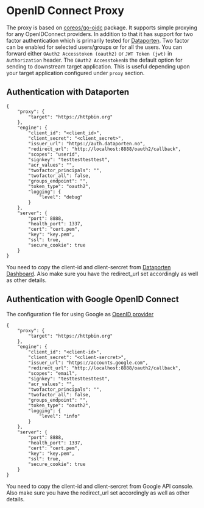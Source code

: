 # OpenID Connect Proxy

The proxy is based on [coreos/go-oidc](https://github.com/coreos/go-oidc/) package. It supports simple proxying for any OpenIDConnect providers. In addition to that it has support for two factor authentication which is primarily tested for [Dataporten](https://docs.dataporten.no/). Two factor can be enabled for selected users/groups or for all the users. You can forward either `OAuth2 Accesstoken (oauth2)` or `JWT Token (jwt)` in `Authorization` header. The `OAuth2 Accesstoken`is the default option for sending to downstream target application. This is useful depending upon your target application configured under `proxy` section.

## Authentication with Dataporten

```
{
    "proxy": {
        "target": "https://httpbin.org"
    },
    "engine": {
        "client_id": "<client_id>",
        "client_secret": "<client_secret>",
        "issuer_url": "https://auth.dataporten.no",
        "redirect_url": "http://localhost:8888/oauth2/callback",
        "scopes": "userid",
        "signkey": "testtesttesttest",
        "acr_values": "",
        "twofactor_principals": "",
        "twofactor_all": false,
        "groups_endpoint": "",
        "token_type": "oauth2",
        "logging": {
            "level": "debug"
        }
    },
    "server": {
        "port": 8888,
        "health_port": 1337,
        "cert": "cert.pem",
        "key": "key.pem",
        "ssl": true,
        "secure_cookie": true
    }
}
```

You need to copy the client-id and client-sercret from [Dataporten Dashboard](https://dashboard.dataporten.no/). Also make sure you have the redirect_url set accordingly as well as other details.

## Authentication with Google OpenID Connect

The configuration file for using Google as [OpenID provider](https://developers.google.com/identity/protocols/OpenIDConnect)

```
{
    "proxy": {
        "target": "https://httpbin.org"
    },
    "engine": {
        "client_id": "<client-id>",
        "client_secret": "<client-sercret>",
        "issuer_url": "https://accounts.google.com",
        "redirect_url": "http://localhost:8888/oauth2/callback",
        "scopes": "email",
        "signkey": "testtesttesttest",
        "acr_values": "",
        "twofactor_principals": "",
        "twofactor_all": false,
        "groups_endpoint": "",
        "token_type": "oauth2",
        "logging": {
            "level": "info"
        }
    },
    "server": {
        "port": 8888,
        "health_port": 1337,
        "cert": "cert.pem",
        "key": "key.pem",
        "ssl": true,
        "secure_cookie": true
    }
}
```

You need to copy the client-id and client-sercret from Google API console. Also make sure you have the redirect_url set accordingly as well as other details.